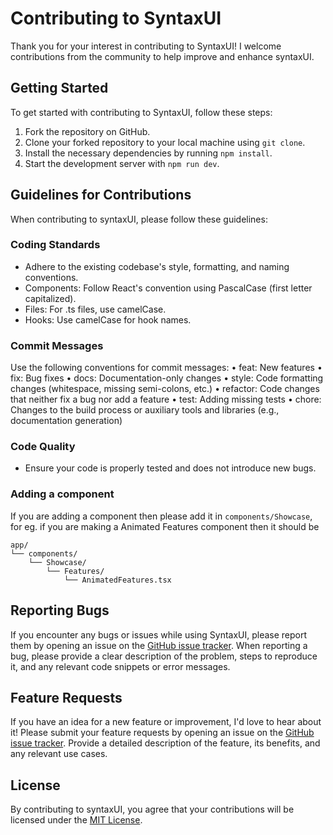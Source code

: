 # Contributing to SyntaxUI

Thank you for your interest in contributing to SyntaxUI! I welcome contributions from the community to help improve and enhance syntaxUI.

## Getting Started

To get started with contributing to SyntaxUI, follow these steps:

1. Fork the repository on GitHub.
2. Clone your forked repository to your local machine using `git clone`.
3. Install the necessary dependencies by running `npm install`.
4. Start the development server with `npm run dev`.

## Guidelines for Contributions

When contributing to syntaxUI, please follow these guidelines:

### Coding Standards
 - Adhere to the existing codebase's style, formatting, and naming conventions.
 - Components: Follow React's convention using PascalCase (first letter capitalized).
 - Files: For ﻿.ts files, use camelCase.
 -  Hooks: Use camelCase for hook names.
 
### Commit Messages
Use the following conventions for commit messages:
	•	feat: New features
	•	fix: Bug fixes
	•	docs: Documentation-only changes
	•	style: Code formatting changes (whitespace, missing semi-colons, etc.)
	•	refactor: Code changes that neither fix a bug nor add a feature
	•	test: Adding missing tests
	•	chore: Changes to the build process or auxiliary tools and libraries (e.g., documentation generation)

### Code Quality
- Ensure your code is properly tested and does not introduce new bugs.

### Adding a component
If you are adding a component then please add it in `components/Showcase`, for eg. if you are making a Animated Features component then it should be 
```
app/
└── components/
    └── Showcase/
        └── Features/
            └── AnimatedFeatures.tsx
```

## Reporting Bugs

If you encounter any bugs or issues while using SyntaxUI, please report them by opening an issue on the [GitHub issue tracker](https://github.com/Ansub/syntaxUI/issues). When reporting a bug, please provide a clear description of the problem, steps to reproduce it, and any relevant code snippets or error messages.

## Feature Requests

If you have an idea for a new feature or improvement, I'd love to hear about it! Please submit your feature requests by opening an issue on the [GitHub issue tracker](https://github.com/Ansub/syntaxUI/issues). Provide a detailed description of the feature, its benefits, and any relevant use cases.

## License

By contributing to syntaxUI, you agree that your contributions will be licensed under the [MIT License](https://opensource.org/licenses/MIT).
